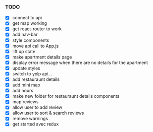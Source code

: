 ### TODO

- [x] connect to api
- [x] get map working
- [x] get react-router to work
- [x] add nav-bar
- [x] style components
- [x] move api call to App.js
- [x] lift up state
- [x] make apartment details page
- [x] display error message when there are no details for the apartment
- [x] update styles
- [x] switch to yelp api...
- [x] add restauraunt details 
- [x] add mini map
- [x] add hours 
- [x] make new folder for restauraunt details components 
- [x] map reviews
- [x] allow user to add review
- [x] allow user to sort & search reviews
- [x] remove warnings
- [x] get started avec redux
